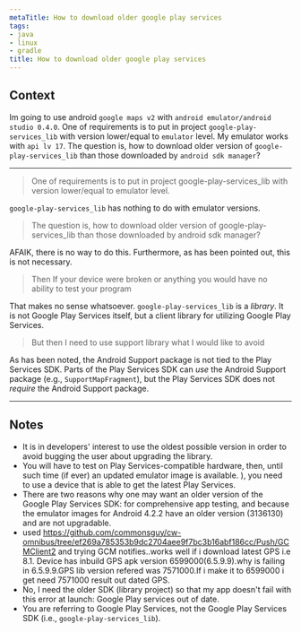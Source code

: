 ```yaml
---
metaTitle: How to download older google play services
tags:
- java
- linux
- gradle
title: How to download older google play services
---
```


## Context

Im going to use android `google maps v2` with `android emulator/android studio 0.4.0`. One of requirements is to put in project `google-play-services_lib` with version lower/equal to `emulator` level. My emulator works with `api lv 17`. The question is, how to download older version of `google-play-services_lib` than those downloaded by `android sdk manager`?



---


> 
> One of requirements is to put in project google-play-services\_lib with version lower/equal to emulator level.
> 
> 
> 


`google-play-services_lib` has nothing to do with emulator versions.



> 
> The question is, how to download older version of google-play-services\_lib than those downloaded by android sdk manager?
> 
> 
> 


AFAIK, there is no way to do this. Furthermore, as has been pointed out, this is not necessary.



> 
> Then If your device were broken or anything you would have no ability to test your program
> 
> 
> 


That makes no sense whatsoever. `google-play-services_lib` is a *library*. It is not Google Play Services itself, but a client library for utilizing Google Play Services.



> 
> But then I need to use support library what I would like to avoid
> 
> 
> 


As has been noted, the Android Support package is not tied to the Play Services SDK. Parts of the Play Services SDK can *use* the Android Support package (e.g., `SupportMapFragment`), but the Play Services SDK does not *require* the Android Support package.



---

## Notes

- It is in developers' interest to use the oldest possible version in order to avoid bugging the user about upgrading the library.
-  You will have to test on Play Services-compatible hardware, then, until such time (if ever) an updated emulator image is available. ), you need to use a device that is able to get the latest Play Services.
- There are two reasons why one may want an older version of the Google Play Services SDK:  for comprehensive app testing, and because the emulator images for Android 4.2.2 have an older version (3136130) and are not upgradable.
-  used https://github.com/commonsguy/cw-omnibus/tree/ef269a785353b9dc2704aee9f7bc3b16abf186cc/Push/GCMClient2 and trying GCM notifies..works well if i download latest GPS i.e 8.1. Device has inbuild GPS apk version 6599000(6.5.9.9).why is failing in 6.5.9.9.GPS lib version refered was 7571000.If i make it to 6599000 i get need 7571000 result out dated GPS.
- No, I need the older SDK (library project) so that my app doesn't fail with this error at launch: 
Google Play services out of date.
-  You are referring to Google Play Services, not the Google Play Services SDK (i.e., `google-play-services_lib`).
